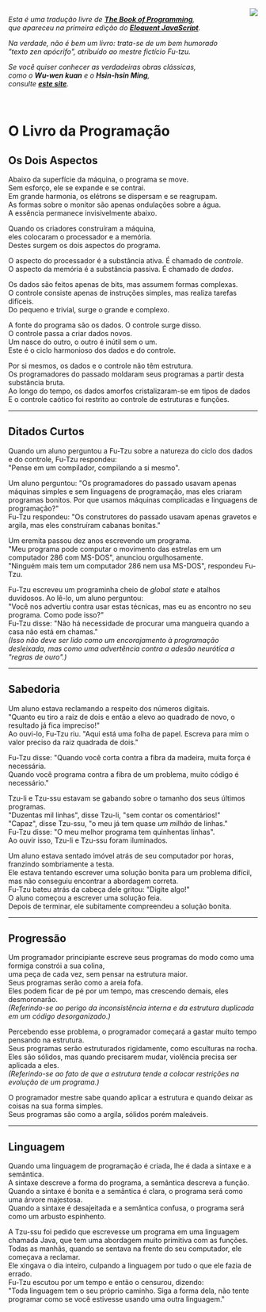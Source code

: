 <img src="https://www.nationstates.net/images/flags/uploads/enso_and_mu__740679.png" align="right">

<i>Esta é uma tradução livre de <b><a href="http://eloquentjavascript.net/1st_edition/chapter6.html">The Book of Programming</a></b>,<br/>
que apareceu na primeira edição do <b><a href="http://eloquentjavascript.net">Eloquent JavaScript</a></b>.

Na verdade, não é bem um livro: trata-se de um bem humorado<br/>
"texto zen apócrifo", atribuído ao mestre fictício Fu-tzu.

Se você quiser conhecer as verdadeiras obras clássicas,<br/>
como o <b>Wu-wen kuan</b> e o <b>Hsin-hsin Ming</b>,<br/>
consulte <b><a href="http://www.sacred-texts.com/bud/zen/">este site</a></b>.</i>

<br/>

# O Livro da Programação

## Os Dois Aspectos

Abaixo da superfície da máquina, o programa se move.<br/>
Sem esforço, ele se expande e se contrai.<br/>
Em grande harmonia, os elétrons se dispersam e se reagrupam.<br/>
As formas sobre o monitor são apenas ondulações sobre a água.<br/>
A essência permanece invisivelmente abaixo.

Quando os criadores construíram a máquina,<br/>
eles colocaram o processador e a memória.<br/>
Destes surgem os dois aspectos do programa.

O aspecto do processador é a substância ativa. É chamado de <i>controle</i>.<br/>
O aspecto da memória é a substância passiva. É chamado de <i>dados</i>.

Os dados são feitos apenas de bits, mas assumem formas complexas.<br/>
O controle consiste apenas de instruções simples, mas realiza tarefas difíceis.<br/>
Do pequeno e trivial, surge o grande e complexo.

A fonte do programa são os dados. O controle surge disso.<br/>
O controle passa a criar dados novos.<br/>
Um nasce do outro, o outro é inútil sem o um.<br/>
Este é o ciclo harmonioso dos dados e do controle.

Por si mesmos, os dados e o controle não têm estrutura.<br/>
Os programadores do passado moldaram seus programas a partir desta substância bruta.<br/>
Ao longo do tempo, os dados amorfos cristalizaram-se em tipos de dados<br/>
E o controle caótico foi restrito ao controle de estruturas e funções.<hr/>

## Ditados Curtos

Quando um aluno perguntou a Fu-Tzu sobre a natureza do ciclo dos dados e do controle, Fu-Tzu respondeu:<br/>
"Pense em um compilador, compilando a si mesmo".

Um aluno perguntou: "Os programadores do passado usavam apenas máquinas simples e sem linguagens de programação, mas eles criaram  programas bonitos. Por que usamos máquinas complicadas e linguagens de programação?"<br/>
Fu-Tzu respondeu: "Os construtores do passado usavam apenas gravetos e argila, mas eles construíram cabanas bonitas."

Um eremita passou dez anos escrevendo um programa.<br/>
"Meu programa pode computar o movimento das estrelas em um computador 286 com MS-DOS", anunciou orgulhosamente.<br/>
"Ninguém mais tem um computador 286 nem usa MS-DOS", respondeu Fu-Tzu.

Fu-Tzu escreveu um programinha cheio de <i>global state</i> e atalhos duvidosos. Ao lê-lo, um aluno perguntou:<br/>
"Você nos advertiu contra usar estas técnicas, mas eu as encontro no seu programa. Como pode isso?"<br/>
Fu-Tzu disse: "Não há necessidade de procurar uma mangueira quando a casa não está em chamas."<br/>
<i>(Isso não deve ser lido como um encorajamento à programação desleixada, mas como uma advertência contra a adesão neurótica a "regras de ouro".)</i><hr/>

## Sabedoria

Um aluno estava reclamando a respeito dos números digitais.</br>
"Quanto eu tiro a raiz de dois e então a elevo ao quadrado de novo, o resultado já fica impreciso!"<br/>
Ao ouvi-lo, Fu-Tzu riu. "Aqui está uma folha de papel. Escreva para mim o valor preciso da raiz quadrada de dois."

Fu-Tzu disse: "Quando você corta contra a fibra da madeira, muita força é necessária.<br/>
Quando você programa contra a fibra de um problema, muito código é necessário."

Tzu-li e Tzu-ssu estavam se gabando sobre o tamanho dos seus últimos programas.<br/>
"Duzentas mil linhas", disse Tzu-li, "sem contar os comentários!"<br/>
"Capaz", disse Tzu-ssu, "o meu já tem quase <i>um milhão</i> de linhas."<br/>
Fu-Tzu disse: "O meu melhor programa tem quinhentas linhas".<br/>
Ao ouvir isso, Tzu-li e Tzu-ssu foram iluminados.

Um aluno estava sentado imóvel atrás de seu computador por horas, franzindo sombriamente a testa.<br/>
Ele estava tentando escrever uma solução bonita para um problema difícil, mas não conseguiu encontrar a abordagem correta.<br/>
Fu-Tzu bateu atrás da cabeça dele gritou: "Digite algo!"<br/>
O aluno começou a escrever uma solução feia.<br/>
Depois de terminar, ele subitamente compreendeu a solução bonita.<hr/>

## Progressão

Um programador principiante escreve seus programas do modo como uma formiga constrói a sua colina,<br/>
uma peça de cada vez, sem pensar na estrutura maior.<br/>
Seus programas serão como a areia fofa.<br/>
Eles podem ficar de pé por um tempo, mas crescendo demais, eles desmoronarão.<br/>
<i>(Referindo-se ao perigo da inconsistência interna e da estrutura duplicada em um código desorganizado.)</i>

Percebendo esse problema, o programador começará a gastar muito tempo pensando na estrutura.<br/>
Seus programas serão estruturados rigidamente, como esculturas na rocha.<br/>
Eles são sólidos, mas quando precisarem mudar, violência precisa ser aplicada a eles.<br/>
<i>(Referindo-se ao fato de que a estrutura tende a colocar restrições na evolução de um programa.)</i>

O programador mestre sabe quando aplicar a estrutura e quando deixar as coisas na sua forma simples.<br/>
Seus programas são como a argila, sólidos porém maleáveis.<hr/>

## Linguagem

Quando uma linguagem de programação é criada, lhe é dada a sintaxe e a semântica.<br/>
A sintaxe descreve a forma do programa, a semântica descreva a função.<br/>
Quando a sintaxe é bonita e a semântica é clara, o programa será como uma árvore majestosa.<br/>
Quando a sintaxe é desajeitada e a semântica confusa, o programa será como um arbusto espinhento.

A Tzu-ssu foi pedido que escrevesse um programa em uma linguagem chamada Java, que tem uma abordagem muito primitiva com as funções.<br/>
Todas as manhãs, quando se sentava na frente do seu computador, ele começava a reclamar.<br/>
Ele xingava o dia inteiro, culpando a linguagem por tudo o que ele fazia de errado.<br/>
Fu-Tzu escutou por um tempo e então o censurou, dizendo:<br/>
"Toda linguagem tem o seu próprio caminho. Siga a forma dela, não tente programar como se você estivesse usando uma outra linguagem."
